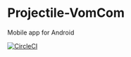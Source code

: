 # Projectile-VomCom
 Mobile app for Android

 [![CircleCI](https://circleci.com/gh/miscdats/ProjectileVomCom.svg?style=svg)](https://circleci.com/gh/miscdats/ProjectileVomCom)